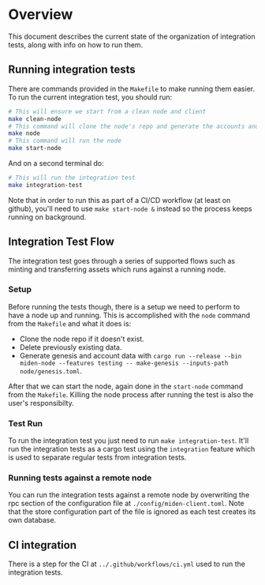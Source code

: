 # Overview

This document describes the current state of the organization of integration tests, along with info on how to run them.

## Running integration tests

There are commands provided in the `Makefile` to make running them easier. To run the current integration test, you should run:

```bash
# This will ensure we start from a clean node and client
make clean-node
# This command will clone the node's repo and generate the accounts and genesis files
make node
# This command will run the node
make start-node
```

And on a second terminal do:

```bash
# This will run the integration test 
make integration-test
```

Note that in order to run this as part of a CI/CD workflow (at least on
github), you'll need to use `make start-node &` instead so the process keeps
running on background.

## Integration Test Flow

The integration test goes through a series of supported flows such as minting
and transferring assets which runs against a running node. 

### Setup

Before running the tests though, there is a setup we need to perform to have a
node up and running. This is accomplished with the `node` command from the
`Makefile` and what it does is:

- Clone the node repo if it doesn't exist.
- Delete previously existing data.
- Generate genesis and account data with `cargo run --release --bin miden-node --features testing -- make-genesis --inputs-path node/genesis.toml`.

After that we can start the node, again done in the `start-node` command from
the `Makefile`. Killing the node process after running the test is also
the user's responsibilty.

### Test Run

To run the integration test you just need to run `make integration-test`. It'll
run the integration tests as a cargo test using the `integration` feature which
is used to separate regular tests from integration tests.

### Running tests against a remote node

You can run the integration tests against a remote node by overwriting the rpc
section of the configuration file at `./config/miden-client.toml`. Note that
the store configuration part of the file is ignored as each test creates its
own database.

## CI integration

There is a step for the CI at `../.github/workflows/ci.yml` used to run the integration tests.
